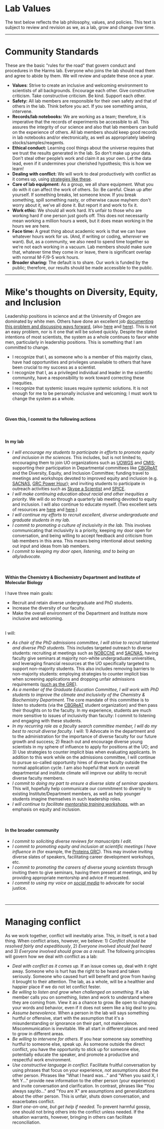 # Lab Values

The text below reflects the lab philosophy, values, and policies.  This text is subject to review and revision as we, as a lab, grow and change over time.

----

# Community Standards

These are the basic "rules for the road" that govern conduct and procedures in the Harms lab.  Everyone who joins the lab should read them and agree to abide by them. We will review and update these once a year.

+ **Values**: Strive to create an inclusive and welcoming environment to scientists of all backgrounds. Encourage each other. Give constructive criticism. Take constructive criticism. Be kind. Support each other.
+ **Safety:** All lab members are responsible for their own safety and that of others in the lab. Think before you act. If you see something amiss, intervene.
+ **Records/lab notebooks:** We are working as a team; therefore, it is imperative that the records of experiments be accessible to all. This assures the integrity of our science and also that lab members can build on the experience of others. All lab members should keep good records in lab notebooks and/or electronically, as well as appropriately labeling stocks/samples/reagents.
+ **Ethical conduct:** Learning cool things about the universe requires that we trust the results generated in the lab. So don’t make up your data. Don’t steal other people’s work and claim it as your own. Let the data lead, even if it undermines your cherished hypothesis; this is how we learn!
+ **Dealing with conflict:** We will work to deal productively with conflict as it comes up, using [strategies like these](#managing-conflict).
+ **Care of lab equipment:** As a group, we all share equipment. What you do with it can affect the work of others. So: Be careful. Clean up after yourself. If something breaks, let someone know. If you break something, spill something nasty, or otherwise cause mayhem: don't worry about it, we've all done it.  But report it and work to fix it.
+ **Work ethic:** We should all work hard. It’s unfair to those who are working hard if one person just goofs off. This does not necessarily mean working a million hours a week, but it does mean working in the hours we are here.
+ **Face time:** A great thing about academic work is that we can have whatever hours work for us. (And, if writing or coding, *wherever* we want). But, as a community, we also need to spend time together so we’re not each working in a vacuum. Lab members should make sure that, whatever time they come in or leave, there is significant overlap with normal M-F/9-5 work hours.
+ **Broader sharing:** The default is to share. Our work is funded by the public; therefore, our results should be made accessible to the public.

----

# Mike's thoughts on Diversity, Equity, and Inclusion

Leadership positions in science and at the University of Oregon are dominated by white men.  Others have done an excellent job [documenting this problem and discussing ways forward](https://www.bhallalab.com/equity-reading-list), (also [here](https://greatergood.berkeley.edu/article/item/how_diversity_makes_us_smarter) and [here](https://www.nature.com/articles/d41586-018-05326-3)).  This is not an easy problem, nor is it one that will be solved quickly.  Despite the stated intentions of most scientists, the system as a whole continues to favor white men, particularly in leadership positions. This is something that I am committed to change.

+ I recognize that I, as someone who is a member of this majority class, have had opportunities and privileges unavailable to others that have been crucial to my success as a scientist.
+ I recognize that I, as a privileged individual and leader in the scientific community, have a responsibility to work toward correcting these inequities.
+ I recognize that systemic issues require systemic solutions.  It is not enough for me to be personally inclusive and welcoming; I must work to change the system as a whole.

<br>

#### Given this, I commit to the following actions

<br>

#### In my lab

+ _I will encourage my students to participate in efforts to promote equity and inclusion in the sciences._ This includes, but is not limited to, encouraging them to join UO organizations such as [UOWGS](https://blogs.uoregon.edu/uowgs/) and [CMIS](https://pages.uoregon.edu/cmis/index.html); supporting their participation in Departmental committees like [CBGReAT](https://blogs.uoregon.edu/cbgreat/) and the Diversity, Equity, and Inclusion Committee; funding travel to meetings and workshops devoted to improved equity and inclusion (e.g. [SACNAS](https://www.sacnas.org/what-we-do/conference/), [GRC Power Hour](https://www.grc.org/the-power-hour/)); and inviting students to participate in outreach activities such as [Skype a Scientist](https://www.skypeascientist.com/) and [SPICE](https://www.spicescience.org/).
+ _I will make continuing education about racial and other inequities a priority._  We will do so through a quarterly lab meeting devoted to equity and inclusion.  I will also continue to educate myself.  (Two excellent sets of resources are [here](https://www.nature.com/collections/qsgnpdtgbr
) and [here](https://www.bhallalab.com/equity-reading-list).)
+ _I will continue my efforts to recruit excellent, diverse undergraduate and graduate students in my lab._
+ _I commit to promoting a culture of inclusivity in the lab._  This involves communicating that inclusivity is a priority, keeping my door open for conversation, and being willing to accept feedback and criticism from lab members in this area.  This means being intentional about seeking out input and ideas from lab members.
+ _I commit to keeping my door open, listening, and to being an ally/advocate._

<br>


#### Within the Chemistry & Biochemistry Department and Institute of Molecular Biology

I have three main goals:

+ Recruit and retain diverse undergraduate and PhD students.
+ Increase the diversity of our faculty.
+ Make the overall environment of the Department and Institute more inclusive and welcoming.  

<br/>I will:

+ _As chair of the PhD admissions committee, I will strive to recruit talented and diverse PhD students._  This includes targeted outreach to diverse students: recruiting at meetings such as [NOBCChE](https://www.nobcche.org/conference) and [SACNAS](https://www.sacnas.org/what-we-do/conference/), having faculty give seminars at majority non-white undergraduate universities, and leveraging financial resources at the UO specifically targeted to support non-majority students.  This also includes removing barriers to non-majority students: employing strategies to counter implicit bias when screening applications and dropping unfair admissions requirements ([such as the GRE](https://smallpondscience.com/2019/03/08/what-are-the-reasons-we-have-for-dropping-the-gre/)).  
+ _As a member of the Graduate Education Committee, I will work with PhD students to improve the climate and inclusivity of the Chemistry & Biochemistry Department._  The core mandate of this committee is to listen to students (via the [CBGReAT](https://blogs.uoregon.edu/cbgreat/) student organization) and then pass their thoughts on to the faculty. In my experience, students are much more sensitive to issues of inclusivity than faculty: I commit to listening and engaging with these students.
+ _In my recurring role as a faculty search committee member, I will do my best to recruit diverse faculty._ I will: 1) Advocate in the department and to the administration for the importance of diverse faculty for our future growth and success; 2) Reach out and encourage diverse young scientists in my sphere of influence to apply for positions at the UO; and 3) Use strategies to counter implicit bias when evaluating applicants.  In addition to this work while on the admissions committee, I will continue to pursue so-called opportunity hires of diverse faculty outside the normal application cycle. I am also hopeful that work on overall departmental and institute climate will improve our ability to recruit diverse faculty members.
+ _I commit to doing my part to ensure a diverse slate of seminar speakers._  This will, hopefully help communicate our commitment to diversity to existing Institute/Department members, as well as help younger students imagine themselves in such leadership roles.
+ _I will continue to facilitate [mentorship training workshops](https://cimerproject.org/)_, with an emphasis on equity and inclusion.

<br>

#### In the broader community

+ _I commit to soliciting diverse reviews for manuscripts I edit._
+ _I commit to promoting equity and inclusion at scientific meetings I have influence in_ (for example, the [Proteins GRC](https://www.grc.org/proteins-conference/)).  This may involve inviting diverse slates of speakers, facilitating career development workshops, etc.
+ _I commit to promoting the careers of diverse young scientists_ through inviting them to give seminars, having them present at meetings, and by providing appropriate mentorship and advice if requested.
+ _I commit to using my voice on [social media](https://twitter.com/EvolBiochemist)_ to advocate for social justice.  

<br>

----


# Managing conflict

As we work together, conflict will inevitably arise.  This, in itself, is not a bad thing. When conflict arises, however, we believe: 1) *Conflict should be resolved fairly and expeditiously*, 2) *Everyone involved should feel heard* and 3) *Everyone involved should grow as a result.*  The following principles will govern how we deal with conflict as a lab:

+ *Deal with conflict as it comes up.* If an issue comes up, deal with it right away. Someone who is hurt has the right to be heard and taken seriously.  Someone who caused hurt will benefit and grow from having it brought to their attention.  The lab, as a whole, will be a healthier and happier place if we do not let conflict fester.
+ *Be willing to listen and grow when challenged on something.* If a lab member calls you on something, listen and work to understand where they are coming from. View it as a chance to grow.  Be open to changing your words and behavior, even if it does not seem like a big deal to you.  
+ *Assume benevolence.* When a person in the lab will says something hurtful or offensive, start with the assumption that it's a misunderstanding or ignorance on their part, not malevolence.  Miscommunication is inevitable.  We all start in different places and need to grow in different areas.
+ *Be willing to intervene for others.* If you hear someone say something hurtful to someone else, speak up. As someone outside the direct conflict, you have the opportunity to stick up for someone else, potentially educate the speaker, and promote a productive and respectful work environment.
+ *Use constructive language in conflict.* Facilitate fruitful conversation by using phrases that focus on your experience, *not* assumptions about the other person.  Phrases like "What I heard was..." and "When you said X, I felt Y..." provide new information to the other person (your experience) and invite conversation and clarification. In contrast, phrases like "You always say/do..." and "You are X" are assumptions and generalizations about the other person. This is unfair, shuts down conversation, and exacerbates conflict.
+ *Start one-on-one, but get help if needed.* To prevent harmful gossip, one should not bring others into the conflict unless needed. If the situation warrants, however, bringing in others can facilitate reconciliation. 

